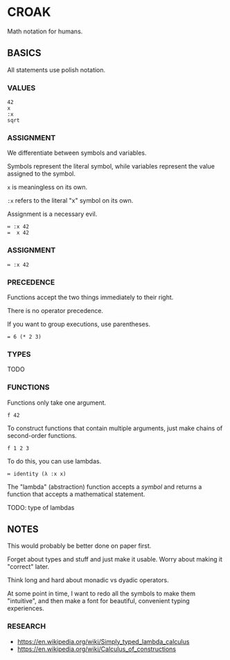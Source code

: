 
# CROAK

Math notation for humans.
    

## BASICS

All statements use polish notation.


### VALUES

    42
    x
    :x
    sqrt


### ASSIGNMENT

We differentiate between symbols and variables.

Symbols represent the literal symbol, while variables represent the value assigned to the symbol.

`x` is meaningless on its own.

`:x` refers to the literal "x" symbol on its own.

Assignment is a necessary evil.

    ≔ :x 42
    =  x 42


### ASSIGNMENT

    ≔ :x 42


### PRECEDENCE

Functions accept the two things immediately to their right.

There is no operator precedence.

If you want to group executions, use parentheses.

    = 6 (* 2 3)


### TYPES

TODO


### FUNCTIONS

Functions only take one argument.

    f 42
    
To construct functions that contain multiple arguments, just make chains of second-order functions.

    f 1 2 3
    
To do this, you can use lambdas.

    ≔ identity (λ :x x)

The "lambda" (abstraction) function accepts a _symbol_ and returns a function that accepts a mathematical statement.

TODO: type of lambdas


## NOTES

This would probably be better done on paper first.

Forget about types and stuff and just make it usable. Worry about making it "correct" later.

Think long and hard about monadic vs dyadic operators.

At some point in time, I want to redo all the symbols to make them "intuitive", and then make a font for beautiful, convenient typing experiences.

### RESEARCH

- https://en.wikipedia.org/wiki/Simply_typed_lambda_calculus
- https://en.wikipedia.org/wiki/Calculus_of_constructions
